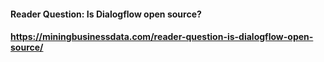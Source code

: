 #### Reader Question: Is Dialogflow open source?
#### https://miningbusinessdata.com/reader-question-is-dialogflow-open-source/
